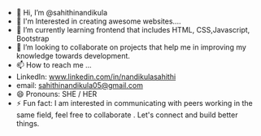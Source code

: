 - 👋 Hi, I’m @sahithinandikula
- 👀 I'm  Interested in creating awesome websites....
- 🌱 I’m currently learning frontend that includes HTML, CSS,Javascript, Bootstrap
- 💞️ I’m looking to collaborate on projects that help me in improving my knowledge towards development.
- 📫 How to reach me ...
- LinkedIn: www.linkedin.com/in/nandikulasahithi
- email: sahithinandikula05@gmail.com
- 😄 Pronouns: SHE / HER
- ⚡ Fun fact: I am interested in communicating with peers working in the same field, feel free to collaborate . Let's connect and build better things.

<!---
sahithinandikula/sahithinandikula is a ✨ special ✨ repository because its `README.md` (this file) appears on your GitHub profile.
You can click the Preview link to take a look at your changes.
--->
